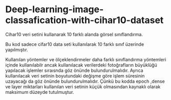# Deep-learning-image-classafication-with-cihar10-dataset
Cihar10 veri setini kullanarak 10 farklı alanda görsel sınıflandırma. 

Bu kod sadece cifar10 data seti kullanılarak 10 farklı sınıf üzerinde yapılmıştır.

Kullanılan yöntemler ve ölçeklendirmeler daha farklı sınıflandırma yöntemleri içinde kullanılabilr ancak kullanılacak verilerdeki fotoğrafların büyüklüğü yapılacak işlemler sıraısnda göz önünde bulundurulmalıdır.
Ayrıca kullanılacak veri setinin boyutundaki değişme göre işlem süresinin uzayacağı da göz önünde bulundurulmalıdır. 
Çünkü bu kodda epoch ,dense ve layer miktarları kullanılan veri setinin küçük olmasından kaynaklı olarak maksimum düzeyde tutulmuştur.
